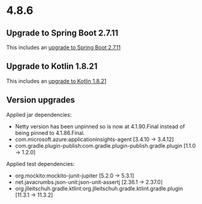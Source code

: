 # 4.8.6

## Upgrade to Spring Boot 2.7.11

This includes an [upgrade to Spring Boot 2.7.11](https://github.com/spring-projects/spring-boot/releases/tag/v2.7.11)

## Upgrade to Kotlin 1.8.21

This includes an [upgrade to Kotlin 1.8.21](https://github.com/JetBrains/kotlin/releases/tag/v1.8.21/)


## Version upgrades

Applied jar dependencies:
- Netty version has been unpinned so is now at 4.1.90.Final instead of being pinned to 4.1.86.Final.
- com.microsoft.azure:applicationinsights-agent [3.4.10 -> 3.4.12]
- com.gradle.plugin-publish:com.gradle.plugin-publish.gradle.plugin [1.1.0 -> 1.2.0]

Applied test dependencies:
- org.mockito:mockito-junit-jupiter [5.2.0 -> 5.3.1]
- net.javacrumbs.json-unit:json-unit-assertj [2.36.1 -> 2.37.0]
- org.jlleitschuh.gradle.ktlint:org.jlleitschuh.gradle.ktlint.gradle.plugin [11.3.1 -> 11.3.2]
